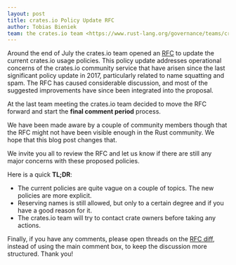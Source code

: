 ```yaml
---
layout: post
title: crates.io Policy Update RFC
author: Tobias Bieniek
team: the crates.io team <https://www.rust-lang.org/governance/teams/crates-io>
---
```


Around the end of July the crates.io team opened an [RFC](https://github.com/rust-lang/rfcs/pull/3463) to update the current crates.io usage policies. This policy update addresses operational concerns of the crates.io community service that have arisen since the last significant policy update in 2017, particularly related to name squatting and spam. The RFC has caused considerable discussion, and most of the suggested improvements have since been integrated into the proposal.

At the last team meeting the crates.io team decided to move the RFC forward and start the **final comment period** process.

We have been made aware by a couple of community members though that the RFC might not have been visible enough in the Rust community. We hope that this blog post changes that.

We invite you all to review the RFC and let us know if there are still any major concerns with these proposed policies.

Here is a quick **TL;DR**:

- The current policies are quite vague on a couple of topics. The new policies are more explicit.
- Reserving names is still allowed, but only to a certain degree and if you have a good reason for it.
- The crates.io team will try to contact crate owners before taking any actions.

Finally, if you have any comments, please open threads on the [RFC diff](https://github.com/rust-lang/rfcs/pull/3463/files), instead of using the main comment box, to keep the discussion more structured. Thank you!
